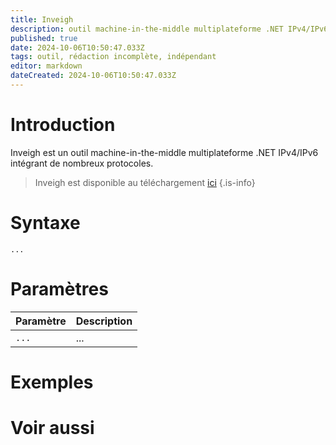 ```yaml
---
title: Inveigh
description: outil machine-in-the-middle multiplateforme .NET IPv4/IPv6
published: true
date: 2024-10-06T10:50:47.033Z
tags: outil, rédaction incomplète, indépendant
editor: markdown
dateCreated: 2024-10-06T10:50:47.033Z
---
```


# Introduction

Inveigh est un outil machine-in-the-middle multiplateforme .NET IPv4/IPv6 intégrant de nombreux protocoles.

> Inveigh est disponible au téléchargement [ici](https://github.com/Kevin-Robertson/Inveigh)
{.is-info}

# Syntaxe

`...`

# Paramètres

| Paramètre | Description |
| --------- | ----------- |
| `...`     | ...         |

# Exemples

# Voir aussi

